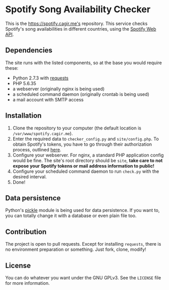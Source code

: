 # Spotify Song Availability Checker

This is the https://spotify.cagir.me's repository. This service checks Spotify's song availabilities in different countries, using the [Spotify Web API](https://beta.developer.spotify.com/documentation/web-api/).

## Dependencies

The site runs with the listed components, so at the base you would require these:

* Python 2.7.3 with [requests](https://github.com/requests/requests)
* PHP 5.6.35
* a webserver (originally nginx is being used)
* a scheduled command daemon (originally crontab is being used)
* a mail account with SMTP access

## Installation

1. Clone the repository to your computer (the default location is `/var/www/spotify.cagir.me`).
2. Enter the required data to `checker_config.py` and `site/config.php`. To obtain Spotify's tokens, you have to go through their authorization process, outlined [here](https://beta.developer.spotify.com/documentation/general/guides/authorization-guide/).
3. Configure your webserver. For nginx, a standard PHP application config would be fine. The site's root directory should be `site`, **take care to not expose your Spotify tokens or mail address information to public!**
4. Configure your scheduled command daemon to run `check.py` with the desired interval.
5. Done!

## Data persistence

Python's [pickle](https://docs.python.org/2/library/pickle.html) module is being used for data persistence. If you want to, you can totally change it with a database or even plain file too.

## Contribution

The project is open to pull requests. Except for installing `requests`, there is no environment preparation or something. Just fork, clone, modify!

## License

You can do whatever you want under the GNU GPLv3. See the `LICENSE` file for more information.
